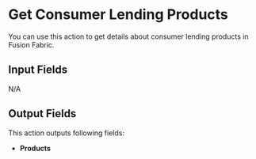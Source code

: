 # Get Consumer Lending Products

You can use this action to get details about consumer lending products in Fusion Fabric.

## Input Fields

N/A

## Output Fields

This action outputs following fields:

- **Products**
